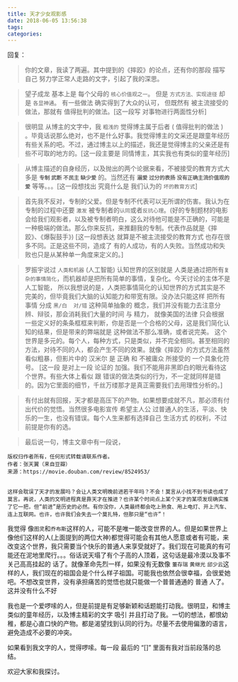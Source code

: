 ```yaml
---
title: 天才少女观影感
date: 2018-06-05 13:56:38
tags:
categories:
---
```


回复：

>你的文章，我读了两遍。其中提到的《摔跤》的论点，还有你的那段 描写自己 努力学正常人走路的文字，引起了我的深思。

>望子成龙 基本上是 每个父母的 `核心价值观之一`。 但是 `方式方法、实现途径` 却是 `各显神通`。 有一些做法 确实得到了大众的认可， 但既然有 被主流接受的做法，那就有 值得批判的做法。[这一段写 对事物进行两面性分析]

>很明显 从博主的文字中，我 `粗浅的` 觉得博主属于后者 ( 值得批判的做法 ) 。毕竟话说那么绝对，也不是什么好事。我觉得博主的文采还是跟童年经历有些关系的吧。不过，通过博主以上的描述，我还是觉得博主的父亲还是有些不可取的地方的。[这一段主要是 同情博主，其实我也有类似的童年经历]

>从博主描述的自身经历，以及抛出的两个论据来看，不被接受的教育方式大多是 **`专制` `武断` `不民主` `缺少爱`** 的。当然还有 **`溺爱` `过分的表扬` `没有正确主流价值观的爱`** 等等。。。[这一段想找出 究竟什么是 我们认为的 `坏的教育方式`]

>首先我不反对，专制的父爱。但是专制不代表可以无所谓的伤害。我认为在专制的过程中还要 `激发` 被专制者的`认同`或者`反抗心理`。(好的专制题材的电影会给我们观影者，以及被专制者明白，这么对待他可能是不正确的，可能是一种极端的做法。那么你来反抗，来推翻我的专制。代表作品就是《摔跤》、《爆裂鼓手》) [这一段想表达 就算是不被主流接受的教育方式 也存在很多不同。正是这些不同，造成了 有的人成功，有的人失败。当然成功和失败也只是从某种单一角度来定义的。] 

>罗振宇说过 `人类和机器` (人工智能) 认知世界的区别就是 人类是通过把所有`复杂的事情简化`，而机器却是把所有简单的事情，复杂化。今天讨论的主体不是人工智能， 所以我想说的是，人类把事情简化的认知世界的方式其实是不完美的，但毕竟我们大脑的认知能力和带宽有限。没办法只能这样 把所有事情 分成 `黑/白  对/错` 这种简单抽象的 概念，我们并没有能力去注意分辨、辩驳，那会消耗我们大量的时间 与 精力， 就像美国的法律 只会根据 一些定义好的条条框框来判断，你是否是一个合格的父母，这是我们简化认知的结果，但是带来的弊端就是 这种做法不那么准确，或者说完美。 这个世界是多元的。每个人，每种方式，只是类似，并不完全相同。甚至相同的方法，对待不同的人，都会产生不同的效果。就像《摔跤》的方式方法虽然看似粗暴，但影片中的 汉米尔 是 正确 和 不被庸众 所接受的 一个具象化符号。 [这一段 是对上一段 论证的 加强。我们不能用非黑即白的眼光看待这个世界。有些大体上看似 跟 错误的做法类似的行为，不一定就同样是错的。因为它里面的细节，千丝万缕那才是真正需要我们去用理性分析的。]

>有付出就有回报，天才都是高压下的产物。如果想要成就不凡，那必须有付出代价的觉悟。当然很多电影宣传 希望主人公 过普通人的生活，平淡、快乐的一生，也没有错误。每个人生来都有选择自己 生活方式 的权利，不过前提是你有的选。


>最后说一句，博主文章中有一段说，
````
版权归作者所有，任何形式转载请联系作者。
作者：张天翼（来自豆瓣）
来源：https://movie.douban.com/review/8524953/


这样会耽误了天才的发展吗？会让人类文明晚前进若干年吗？不会！莫言从小找不到书读也成了莫言。再说，人类的文明进程真是靠天才在推进？也许某个时间点上某个天才的某项发现确实推了它一把，但“前进”是历史的必然。有你没你，人类最终都会吃上熟食、用上电灯、开上汽车、连上互联网。也许，也许我们会失去一个莫扎特，但那只是“也许”！
````
我觉得 像`图灵`和`乔布斯`这样的人，可能不是唯一能改变世界的人。但是如果世界上像他们这样的人(上面提到的两位大神)都觉得可能会有其他人愿意或者有可能，来改变这个世界，我只需要当个快乐的普通人来享受就好了。我们现在可能真的有可能还在泥地里爬行。。。俗话说天塌了有个子高的人顶着，这句话是最冷漠以及事不关己高高挂起的 话了。就像革命先烈一样，如果没有无数像 `董存瑞` `黄继光` `邱少云`这样的人，我们现在的祖国会是个什么样子祖国。可能我也依然会很幸福，会很爱她吧。不想改变世界，没有承担痛苦的觉悟也就只能做一个普普通通的 普通 人了。这并没有什么不好

我也是一个爱啰嗦的人，但是前提是有足够新颖和话题能打动我。很明显，和博主类似的童年经历，以及博主精彩的文字 吸引 并且打动了我。一切的想法，都恨幼稚，都是心直口快的产物。都是渴望找到认同的行为。尽量不去使用偏激的语言，避免造成不必要的冲突。

如果看到我文字的人，觉得啰嗦。每一段 最后的 “[]” 里面有我对当前段落的总结。

欢迎大家和我探讨。
